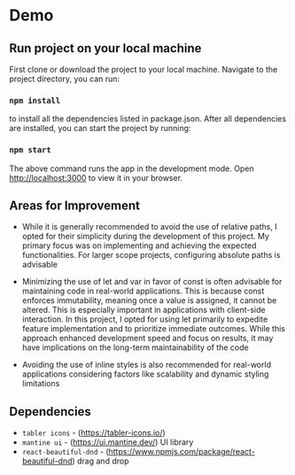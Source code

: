 # Demo


## Run project on your local machine

First clone or download the project to your local machine. Navigate to the project directory, you can run:

### `npm install`

to install all the dependencies listed in package.json. After all dependencies are installed, you can start the project by running:

### `npm start`

The above command runs the app in the development mode.
Open [http://localhost:3000](http://localhost:3000) to view it in your browser.

## Areas for Improvement
* While it is generally recommended to avoid the use of relative paths, I opted for their simplicity during the development of this project. My primary focus was on implementing and achieving the expected functionalities. For larger scope projects, configuring absolute paths is advisable

* Minimizing the use of let and var in favor of const is often advisable for maintaining code in real-world applications. This is because const enforces immutability, meaning once a value is assigned, it cannot be altered. This is especially important in applications with client-side interaction. In this project, I opted for using let primarily to expedite feature implementation and to prioritize immediate outcomes. While this approach enhanced development speed and focus on results, it may have implications on the long-term maintainability of the code

* Avoiding the use of inline styles is also recommended for real-world applications considering factors like scalability and dynamic styling limitations

## Dependencies
*  `tabler icons` - (https://tabler-icons.io/) 
*  `mantine ui` - (https://ui.mantine.dev/) UI library
*  `react-beautiful-dnd` - (https://www.npmjs.com/package/react-beautiful-dnd) drag and drop


